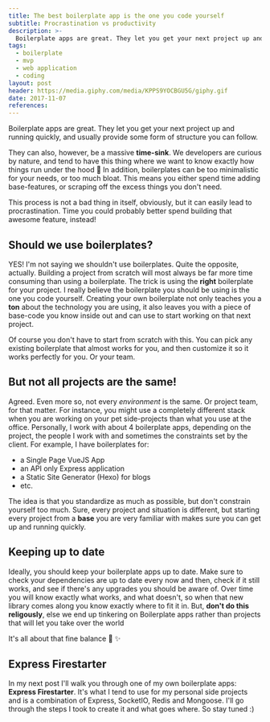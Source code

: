 ```yaml
---
title: The best boilerplate app is the one you code yourself
subtitle: Procrastination vs productivity
description: >-
  Boilerplate apps are great. They let you get your next project up and running quickly, and usually provide some form of structure you can follow. But the best boilerplate app is the one you code yourself.
tags:
  - boilerplate
  - mvp
  - web application
  - coding
layout: post
header: https://media.giphy.com/media/KPPS9YOCBGU5G/giphy.gif
date: 2017-11-07
references:
---
```


Boilerplate apps are great. They let you get your next project up and running quickly, and usually provide some form of structure you can follow.

They can also, however, be a massive **time-sink**. We developers are curious by nature, and tend to have this thing where we want to know exactly how things run under the hood 🙈 In addition, boilerplates can be too minimalistic for your needs, or too much bloat. This means you either spend time adding base-features, or scraping off the excess things you don't need.

<div class="teaser" style="background-image: url({{header}})"></div>

This process is not a bad thing in itself, obviously, but it can easily lead to procrastination. Time you could probably better spend building that awesome feature, instead!

## Should we use boilerplates?

YES! I'm not saying we shouldn't use boilerplates. Quite the opposite, actually. Building a project from scratch will most always be far more time consuming than using a boilerplate. The trick is using the **right** boilerplate for your project. I really believe the boilerplate you should be using is the one you code yourself. Creating your own boilerplate not only teaches you a **ton** about the technology you are using, it also leaves you with a piece of base-code you know inside out and can use to start working on that next project.

Of course you don't have to start from scratch with this. You can pick any existing boilerplate that almost works for you, and then customize it so it works perfectly for you. Or your team.

## But not all projects are the same!

Agreed. Even more so, not every *environment* is the same. Or project team, for that matter. For instance, you might use a completely different stack when you are working on your pet side-projects than what you use at the office. Personally, I work with about 4 boilerplate apps, depending on the project, the people I work with and sometimes the constraints set by the client. For example, I have boilerplates for:

* a Single Page VueJS App
* an API only Express application
* a Static Site Generator (Hexo) for blogs
* etc.

The idea is that you standardize as much as possible, but don't constrain yourself too much. Sure, every project and situation is different, but starting every project from a  **base** you are very familiar with makes sure you can get up and running quickly.

## Keeping up to date

Ideally, you should keep your boilerplate apps up to date. Make sure to check your dependencies are up to date every now and then, check if it still works, and see if there's any upgrades you should be aware of. Over time you will know exactly what works, and what doesn't, so when that new library comes along you know exactly where to fit it in. But, **don't do this religously**, else we end up tinkering on Boilerplate apps rather than projects that will let you take over the world 

It's all about that fine balance 🦄 ✨

<!-- <center>![Balance](/images/balance.gif "Balance")</center> -->

## Express Firestarter

In my next post I'll walk you through one of my own boilerplate apps: **Express Firestarter**. It's what I tend to use for my personal side projects and is a combination of Express, SocketIO, Redis and Mongoose. I'll go through the steps I took to create it and what goes where. So stay tuned :)